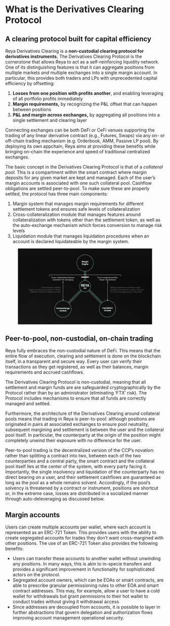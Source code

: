 # What is the Derivatives Clearing Protocol

## A clearing protocol built for capital efficiency

Reya Derivatives Clearing is a **non-custodial clearing protocol for derivatives instruments.** The Derivatives Clearing Protocol is the cornerstone that allows Reya to act as a self-reinforcing liquidity network. One of its distinguishing features is that it can aggregate positions from multiple markets _and_ multiple exchanges into a single margin account. In particular, this provides both traders and LPs with unprecedented capital efficiency by offsetting:

1. **Losses from one position with profits another**, and enabling leveraging of all portfolio profits immediately
2. **Margin requirements,** by recognizing the P\&L offset that can happen between positions
3. **P\&L and margin **_**across**_** exchanges,** by aggregating all positions into a single settlement and clearing layer

Connecting exchanges can be both DeFi or CeFi venues supporting the trading of any linear derivative contract (e.g., Futures, Swaps) via any on- or off-chain trading mechanism (e.g. Orderbook, AMM, Passive LP pool). By deploying its own appchain, Reya aims at providing these benefits while bringing on-chain the experience and speed of traditional centralized exchanges.

The basic concept in the Derivatives Clearing Protocol is that of a _collateral pool._ This is a compartment within the smart contract where margin deposits for any given market are kept and managed. Each of the user’s margin accounts is associated with one such collateral pool. Cashflow obligations are settled peer-to-pool. To make sure these are properly settled, the protocol has three main components:

1. Margin system that manages margin requirements for different settlement tokens and ensures safe levels of collateralization
2. Cross-collateralization module that manages features around collateralization with tokens other than the settlement token, as well as the auto-exchange mechanism which forces conversion to manage risk levels
3. Liquidation module that manages liquidation procedures when an account is declared liquidateable by the margin system.

<figure><img src="../.gitbook/assets/image (27).png" alt=""><figcaption></figcaption></figure>

## Peer-to-pool, non-custodial, on-chain trading

Reya fully embraces the non-custodial nature of DeFi. This means that the entire flow of execution, clearing and settlement is done on the blockchain itself, in a transparent and secure way. Every user can verify their transactions as they get registered, as well as their balances, margin requirements and accrued cashflows.

The Derivatives Clearing Protocol is non-custodial, meaning that all settlement and margin funds are are safeguarded cryptographically by the Protocol rather than by an administrator (eliminating ‘FTX’ risk). The Protocol includes mechanisms to ensure that all funds are correctly managed and settled.

Furthermore, the architecture of the Derivatives Clearing around collateral pools means that trading in Reya is peer-to-pool: although positions are originated in pairs at associated exchanges to ensure pool neutrality, subsequent margining and settlement is between the user and the collateral pool itself. In particular, the counterparty at the origin of the position might completely unwind their exposure with no difference for the user.

Peer-to-pool trading is the decentralized version of the CCP’s novation: rather than splitting a contract into two, between each of the two counterparties and a central party, the smart contract and the collateral pool itself lies at the center of the system, with every party facing it. Importantly, the single insolvency and liquidation of the counterparty has no direct bearing on a user, and their settlement cashflows are guaranteed as long as the pool as a whole remains solvent. Accordingly, if the pool’s solvency is threatened by a contract or instrument, positions are shortcut or, in the extreme case, losses are distributed in a socialized manner through auto-deleveraging as discussed below.

## Margin accounts

Users can create multiple accounts per wallet, where each account is represented as an ERC-721 Token. This provides users with the ability to create segregated accounts for trades they don’t want cross-margined with other positions. The use of an ERC-721 Token also provides the following benefits:

* Users can transfer these accounts to another wallet without unwinding any positions. In many ways, this is akin to in-specie transfers and provides a significant improvement in functionality for sophisticated actors on the protocol.
* Segregated account owners, which can be EOAs or smart contracts, are able to prescribe granular permissioning rules to other EOA and smart contract addresses. This may, for example, allow a user to have a cold wallet for withdrawals but grant permissions to their hot wallet to conduct trades without giving it withdrawal access
* Since addresses are decoupled from accounts, it is possible to layer in further abstractions that govern delegation and authorization flows improving account management operational security.
